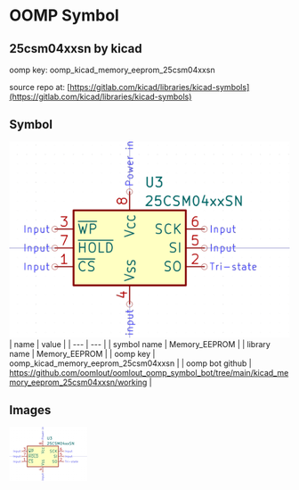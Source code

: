 # OOMP Symbol  
## 25csm04xxsn  by kicad  
  
oomp key: oomp_kicad_memory_eeprom_25csm04xxsn  
  
source repo at: [https://gitlab.com/kicad/libraries/kicad-symbols](https://gitlab.com/kicad/libraries/kicad-symbols)  
## Symbol  
  
[![working.png](working_600.png)](working.png)  
| name | value | 
| --- | --- | 
| symbol name | Memory_EEPROM | 
| library name | Memory_EEPROM | 
| oomp key | oomp_kicad_memory_eeprom_25csm04xxsn | 
| oomp bot github | https://github.com/oomlout/oomlout_oomp_symbol_bot/tree/main/kicad_memory_eeprom_25csm04xxsn/working | 
## Images  
  
[![working.png](working_140.png)](working.png)  
